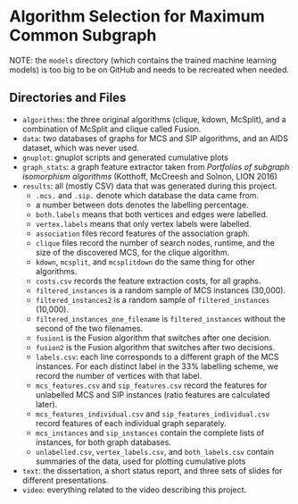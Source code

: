 # Algorithm Selection for Maximum Common Subgraph

NOTE: the `models` directory (which contains the trained machine learning models) is too big to be on GitHub and needs to be recreated when needed.

## Directories and Files

* `algorithms`: the three original algorithms (clique, kdown, McSplit), and a combination of McSplit and clique called Fusion.
* `data`: two databases of graphs for MCS and SIP algorithms, and an AIDS dataset, which was never used.
* `gnuplot`: gnuplot scripts and generated cumulative plots
* `graph_stats`: a graph feature extractor taken from *Portfolios of subgraph isomorphism algorithms* (Kotthoff, McCreesh and Solnon, LION 2016)
* `results`: all (mostly CSV) data that was generated during this project.
  * `.mcs.` and `.sip.` denote which database the data came from.
  * a number between dots denotes the labelling percentage.
  * `both.labels` means that both vertices and edges were labelled.
  * `vertex.labels` means that only vertex labels were labelled.
  * `association` files record features of the association graph.
  * `clique` files record the number of search nodes, runtime, and the size of the discovered MCS, for the clique algorithm.
  * `kdown`, `mcsplit`, and `mcsplitdown` do the same thing for other algorithms.
  * `costs.csv` records the feature extraction costs, for all graphs.
  * `filtered_instances` is a random sample of MCS instances (30,000).
  * `filtered_instances2` is a random sample of `filtered_instances` (10,000).
  * `filtered_instances_one_filename` is `filtered_instances` without the second of the two filenames.
  * `fusion1` is the Fusion algorithm that switches after one decision.
  * `fusion2` is the Fusion algorithm that switches after two decisions.
  * `labels.csv`: each line corresponds to a different graph of the MCS instances. For each distinct label in the 33% labelling scheme, we record the number of vertices with that label.
  * `mcs_features.csv` and `sip_features.csv` record the features for unlabelled MCS and SIP instances (ratio features are calculated later).
  * `mcs_features_individual.csv` and `sip_features_individual.csv` record features of each individual graph separately.
  * `mcs_instances` and `sip_instances` contain the complete lists of instances, for both graph databases.
  * `unlabelled.csv`, `vertex_labels.csv`, and `both_labels.csv` contain summaries of the data, used for plotting cumulative plots
* `text`: the dissertation, a short status report, and three sets of slides for different presentations.
* `video`: everything related to the video describing this project.
